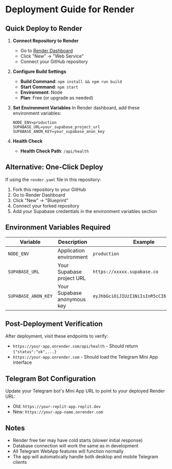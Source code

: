 # Deployment Guide for Render

## Quick Deploy to Render

1. **Connect Repository to Render**
   - Go to [Render Dashboard](https://dashboard.render.com)
   - Click "New" → "Web Service"
   - Connect your GitHub repository

2. **Configure Build Settings**
   - **Build Command**: `npm install && npm run build`
   - **Start Command**: `npm start`
   - **Environment**: Node
   - **Plan**: Free (or upgrade as needed)

3. **Set Environment Variables**
   In Render dashboard, add these environment variables:
   ```
   NODE_ENV=production
   SUPABASE_URL=your_supabase_project_url
   SUPABASE_ANON_KEY=your_supabase_anon_key
   ```

4. **Health Check**
   - **Health Check Path**: `/api/health`

## Alternative: One-Click Deploy

If using the `render.yaml` file in this repository:

1. Fork this repository to your GitHub
2. Go to Render Dashboard
3. Click "New" → "Blueprint"
4. Connect your forked repository
5. Add your Supabase credentials in the environment variables section

## Environment Variables Required

| Variable | Description | Example |
|----------|-------------|---------|
| `NODE_ENV` | Application environment | `production` |
| `SUPABASE_URL` | Your Supabase project URL | `https://xxxxx.supabase.co` |
| `SUPABASE_ANON_KEY` | Your Supabase anonymous key | `eyJhbGciOiJIUzI1NiIsInR5cCI6IkpXVCJ9...` |

## Post-Deployment Verification

After deployment, visit these endpoints to verify:
- `https://your-app.onrender.com/api/health` - Should return `{"status":"ok",...}`
- `https://your-app.onrender.com` - Should load the Telegram Mini App interface

## Telegram Bot Configuration

Update your Telegram bot's Mini App URL to point to your deployed Render URL:
- Old: `https://your-replit-app.replit.dev`
- New: `https://your-app-name.onrender.com`

## Notes

- Render free tier may have cold starts (slower initial response)
- Database connection will work the same as in development
- All Telegram WebApp features will function normally
- The app will automatically handle both desktop and mobile Telegram clients
